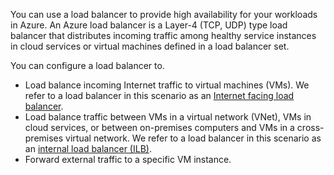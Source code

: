 You can use a load balancer to provide high availability for your workloads in Azure. An Azure load balancer is a Layer-4 (TCP, UDP) type load balancer that distributes incoming traffic among healthy service instances in cloud services or virtual machines defined in a load balancer set.
 
You can configure a load balancer to.

- Load balance incoming Internet traffic to virtual machines (VMs). We refer to a load balancer in this scenario as an [Internet facing load balancer](../articles/load-balancer-internet-overview.md).
- Load balance traffic between VMs in a virtual network (VNet), VMs in cloud services, or between on-premises computers and VMs in a cross-premises virtual network. We refer to a load balancer in this scenario as an [internal load balancer (ILB)](../articles/load-balancer-internal-overview.md).
- 	Forward external traffic to a specific VM instance.
